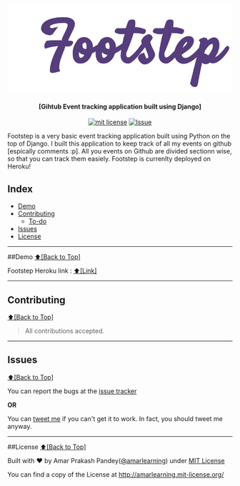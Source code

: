 <img src="https://raw.githubusercontent.com/amarlearning/Footstep/master/screenshots/brand_logo.png" alt="Brand Logo Footstep">
<h4 align="center">[Gihtub Event tracking application built using Django]</h4>
<p align="center">
<a href="http://amarlearning.mit-license.org/"><img src="https://img.shields.io/pypi/l/pyzipcode-cli.svg" alt="mit license"></a>
<a href="https://github.com/amarlearning/Footstep/issues"><img src="https://camo.githubusercontent.com/926d8ca67df15de5bd1abac234c0603d94f66c00/68747470733a2f2f696d672e736869656c64732e696f2f62616467652f636f6e747269627574696f6e732d77656c636f6d652d627269676874677265656e2e7376673f7374796c653d666c6174" alt="Issue"></a>
</p>
Footstep is a very basic event tracking application built using Python on the top of Django. I built this application to keep track of all my events on github [espically comments :p]. All you events on Github are divided sectionn wise, so that you can track them easiely. Footstep is currenlty deployed on Heroku!

## Index
- [Demo](#demo)
- [Contributing](#contributing)
  - [To-do](#to-do)
- [Issues](#issues)
- [License](#license)

***

##Demo
[:arrow_up:\[Back to Top\]](https://github.com/amarlearning/Footstep#Footstep)

Footstep Heroku link : [:arrow_up:\[Link\]](https://footstep.herokuapp.com/)

***

## Contributing
[:arrow_up:\[Back to Top\]](https://github.com/amarlearning/Footstep#Footstep)

> All contributions accepted.

***

## Issues
[:arrow_up:\[Back to Top\]](https://github.com/amarlearning/Footstep#Footstep)

You can report the bugs at the [issue tracker](https://github.com/amarlearning/Pingetron/issues)

**OR**

You can [tweet me](https://twitter.com/iamarpandey) if you can't get it to work. In fact, you should tweet me anyway.

***

##License
[:arrow_up:\[Back to Top\]](https://github.com/amarlearning/Footstep#Footstep)

Built with ♥ by Amar Prakash Pandey([@amarlearning](http://github.com/amarlearning)) under [MIT License](http://amarlearning.mit-license.org/) 

You can find a copy of the License at http://amarlearning.mit-license.org/
